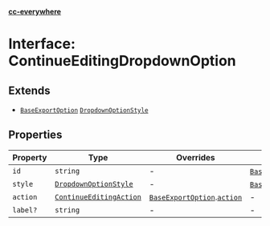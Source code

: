[**cc-everywhere**](../../../../../index.md)

<HorizontalLine />

# Interface: ContinueEditingDropdownOption

## Extends

- [`BaseExportOption`](base-export-option.md) [`DropdownOptionStyle`](dropdown-option-style.md)

## Properties

| Property | Type | Overrides | Inherited from |
| ------ | ------ | ------ | ------ |
| `id` | `string` | - | [`BaseExportOption`](base-export-option.md).[`id`](base-export-option.md#id) |
| `style` | [`DropdownOptionStyle`](dropdown-option-style.md) | - | [`BaseExportOption`](base-export-option.md).[`style`](base-export-option.md#style) |
| `action` | [`ContinueEditingAction`](../type-aliases/continue-editing-action.md) | [`BaseExportOption`](base-export-option.md).[`action`](base-export-option.md#action) | - |
| `label?` | `string` | - | - |
